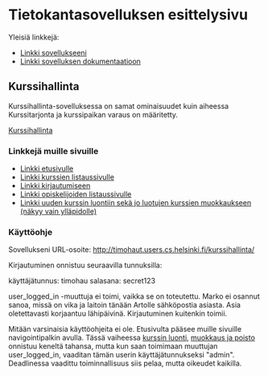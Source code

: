 # Tietokantasovelluksen esittelysivu

Yleisiä linkkejä:

* [Linkki sovellukseeni](http://timohaut.users.cs.helsinki.fi/kurssihallinta/)
* [Linkki sovelluksen dokumentaatioon](doc/dokumentaatio.pdf)

## Kurssihallinta

Kurssihallinta-sovelluksessa on samat ominaisuudet kuin aiheessa Kurssitarjonta ja kurssipaikan varaus on määritetty.

[Kurssihallinta](http://advancedkittenry.github.io/suunnittelu_ja_tyoymparisto/aiheet/Kurssitarjonta_ja_kurssipaikan_varaus.html) 

### Linkkejä muille sivuille

* [Linkki etusivulle](http://timohaut.users.cs.helsinki.fi/kurssihallinta/)
* [Linkki kurssien listaussivulle](http://timohaut.users.cs.helsinki.fi/kurssihallinta/kurssiLista)
* [Linkki kirjautumiseen](http://timohaut.users.cs.helsinki.fi/kurssihallinta/login)
* [Linkki opiskelijoiden listaussivulle](http://timohaut.users.cs.helsinki.fi/kurssihallinta/opiskelijaLista)
* [Linkki uuden kurssin luontiin sekä jo luotujen kurssien muokkaukseen (näkyy vain ylläpidolle)](http://timohaut.users.cs.helsinki.fi/kurssihallinta/uusiKurssi)


### Käyttöohje

Sovellukseni URL-osoite: http://timohaut.users.cs.helsinki.fi/kurssihallinta/

Kirjautuminen onnistuu seuraavilla tunnuksilla:

käyttäjätunnus: timohau
salasana: secret123

user_logged_in -muuttuja ei toimi, vaikka se on toteutettu. Marko ei osannut sanoa, missä on vika ja laitoin tänään Artolle sähköpostia asiasta. Asia oletettavasti korjaantuu lähipäivinä. Kirjautuminen kuitenkin toimii.

Mitään varsinaisia käyttöohjeita ei ole. Etusivulta pääsee muille sivuille navigointipalkin avulla. Tässä vaiheessa [kurssin luonti](http://timohaut.users.cs.helsinki.fi/kurssihallinta/uusiKurssi), [muokkaus ja poisto](http://timohaut.users.cs.helsinki.fi/kurssihallinta/kurssiLista) onnistuu keneltä tahansa, mutta kun saan toimimaan muuttujan user_logged_in, vaaditan tämän userin käyttäjätunnukseksi "admin". Deadlinessa vaadittu toiminnallisuus siis pelaa, mutta oikeudet kaikilla.
